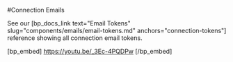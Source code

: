 #Connection Emails

See our [bp_docs_link text="Email Tokens" slug="components/emails/email-tokens.md" anchors="connection-tokens"] reference showing all connection email tokens.

[bp_embed] https://youtu.be/_3Ec-4PQDPw [/bp_embed]
